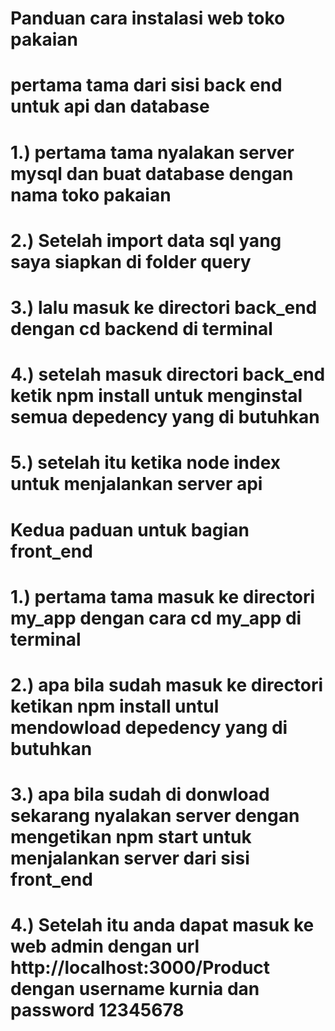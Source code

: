 # Panduan cara instalasi web toko pakaian
# pertama tama dari sisi back end untuk api dan database
# 1.) pertama tama nyalakan server mysql dan buat database dengan nama toko pakaian 
# 2.) Setelah import data sql yang saya siapkan di folder query
# 3.) lalu masuk ke directori back_end dengan cd backend di terminal
# 4.) setelah masuk directori back_end ketik npm install untuk menginstal semua depedency yang di butuhkan
# 5.) setelah itu ketika node index  untuk menjalankan server api

# Kedua paduan untuk bagian front_end
# 1.) pertama tama masuk ke directori my_app dengan cara cd my_app di terminal
# 2.) apa bila sudah masuk ke directori ketikan npm install untul mendowload depedency yang di butuhkan
# 3.) apa bila sudah di donwload sekarang nyalakan server dengan mengetikan npm start untuk menjalankan server dari sisi front_end
# 4.) Setelah itu anda dapat masuk ke web admin dengan url http://localhost:3000/Product dengan username kurnia dan password 12345678
